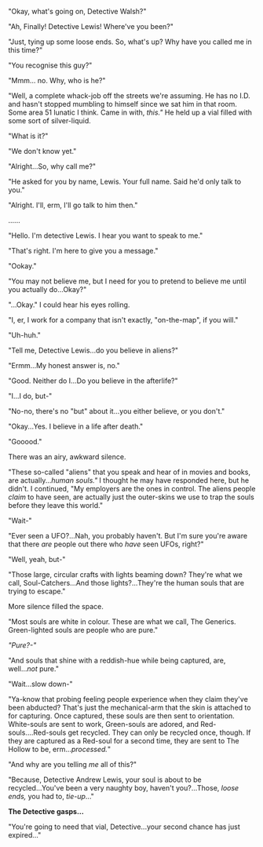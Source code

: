 "Okay, what's going on, Detective Walsh?"


"Ah, Finally! Detective Lewis! Where've you been?"


"Just, tying up some loose ends. So, what's up? Why have you called me in this time?"


"You recognise this guy?"


"Mmm... no. Why, who is he?"


"Well, a complete whack-job off the streets we're assuming. He has no I.D. and hasn't stopped mumbling to himself since we sat him in that room. Some area 51 lunatic I think. Came in with, *this."* He held up a vial filled with some sort of silver-liquid.


"What is it?"


"We don't know yet."


"Alright...So, why call me?"


"He asked for you by name, Lewis. Your full name. Said he'd only talk to you."


"Alright. I'll, erm, I'll go talk to him then."


......


"Hello. I'm detective Lewis. I hear you want to speak to me."


"That's right. I'm here to give you a message."


"Ookay."


"You may not believe me, but I need for you to pretend to believe me until you actually do...Okay?"


"...Okay." I could hear his eyes rolling.


"I, er, I work for a company that isn't exactly, "on-the-map", if you will."


"Uh-huh."


"Tell me, Detective Lewis...do you believe in aliens?"


"Ermm...My honest answer is, no."


"Good. Neither do I...Do you believe in the afterlife?"


"I...I do, but-"


"No-no, there's no "but" about it...you either believe, or you don't."


"Okay...Yes. I believe in a life after death."


"Gooood."


There was an airy, awkward silence.


"These so-called "aliens" that you speak and hear of in movies and books, are actually...*human souls."* I thought he may have responded here, but he didn't. I continued, "My employers are the ones in control. The aliens people *claim* to have seen, are actually just the outer-skins we use to trap the souls before they leave this world."


"Wait-"


"Ever seen a UFO?...Nah, you probably haven't. But I'm sure you're aware that there *are* people out there who *have* seen UFOs, right?"


"Well, yeah, but-"


"Those large, circular crafts with lights beaming down? They're what we call, Soul-Catchers...And those lights?...They're the human souls that are trying to escape."


More silence filled the space.


"Most souls are white in colour. These are what we call, The Generics. Green-lighted souls are people who are pure."


*"Pure?-"*


"And souls that shine with a reddish-hue while being captured, are, well...*not* pure."


"Wait...slow down-"


"Ya-know that probing feeling people experience when they claim they've been abducted? That's just the mechanical-arm that the skin is attached to for capturing. Once captured, these souls are then sent to orientation. White-souls are sent to work, Green-souls are adored, and Red-souls....Red-souls get recycled. They can only be recycled once, though. If they are captured as a Red-soul for a second time, they are sent to The Hollow to be, erm...*processed.*"


"And why are you telling *me* all of this?"


"Because, Detective Andrew Lewis, your soul is about to be recycled...You've been a very naughty boy, haven't you?...Those, *loose ends,* you had to, *tie-up*..."


**The Detective gasps...**


"You're going to need that vial, Detective...your second chance has just expired..."